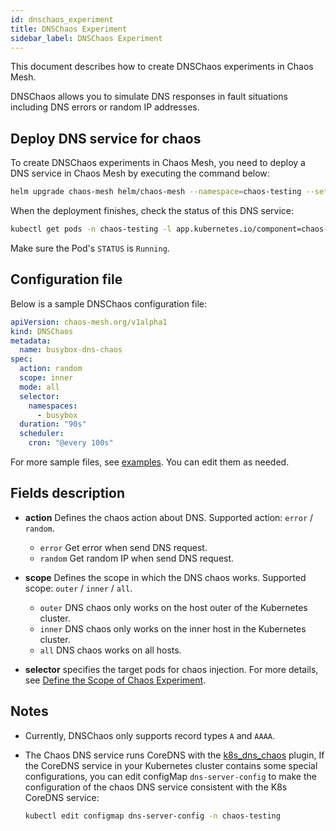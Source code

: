 ```yaml
---
id: dnschaos_experiment
title: DNSChaos Experiment
sidebar_label: DNSChaos Experiment
---
```


This document describes how to create DNSChaos experiments in Chaos Mesh.

DNSChaos allows you to simulate DNS responses in fault situations including DNS errors or random IP addresses.

## Deploy DNS service for chaos

To create DNSChaos experiments in Chaos Mesh, you need to deploy a DNS service in Chaos Mesh by executing the command below:

```bash
helm upgrade chaos-mesh helm/chaos-mesh --namespace=chaos-testing --set dnsServer.create=true
```

When the deployment finishes, check the status of this DNS service:

```bash
kubectl get pods -n chaos-testing -l app.kubernetes.io/component=chaos-dns-server
```

Make sure the Pod's `STATUS` is `Running`.

## Configuration file

Below is a sample DNSChaos configuration file:

```yaml
apiVersion: chaos-mesh.org/v1alpha1
kind: DNSChaos
metadata:
  name: busybox-dns-chaos
spec:
  action: random
  scope: inner
  mode: all
  selector:
    namespaces:
      - busybox
  duration: "90s"
  scheduler:
    cron: "@every 100s"
```

For more sample files, see [examples](https://github.com/chaos-mesh/chaos-mesh/tree/master/examples). You can edit them as needed.

## Fields description

* **action** Defines the chaos action about DNS. Supported action: `error` / `random`.
    - `error` Get error when send DNS request.
    - `random` Get random IP when send DNS request.

* **scope** Defines the scope in which the DNS chaos works. Supported scope: `outer` / `inner` / `all`.
    - `outer` DNS chaos only works on the host outer of the Kubernetes cluster.
    - `inner` DNS chaos only works on the inner host in the Kubernetes cluster.
    - `all` DNS chaos works on all hosts.

* **selector** specifies the target pods for chaos injection. For more details, see [Define the Scope of Chaos Experiment](../user_guides/experiment_scope.md).


## Notes

- Currently, DNSChaos only supports record types `A` and `AAAA`.
- The Chaos DNS service runs CoreDNS with the  [k8s_dns_chaos](https://github.com/chaos-mesh/k8s_dns_chaos) plugin, If the CoreDNS service in your Kubernetes cluster contains some special configurations, you can edit configMap `dns-server-config` to make the configuration of the chaos DNS service consistent with the K8s CoreDNS service:

    ```bash
    kubectl edit configmap dns-server-config -n chaos-testing
    ```
